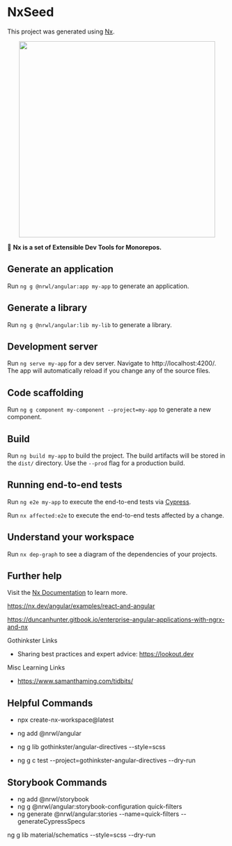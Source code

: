 # NxSeed

This project was generated using [Nx](https://nx.dev).

<p align="center"><img src="https://raw.githubusercontent.com/nrwl/nx/master/nx-logo.png" width="450"></p>

🔎 **Nx is a set of Extensible Dev Tools for Monorepos.**
## Generate an application

Run `ng g @nrwl/angular:app my-app` to generate an application.


## Generate a library

Run `ng g @nrwl/angular:lib my-lib` to generate a library.


## Development server

Run `ng serve my-app` for a dev server. Navigate to http://localhost:4200/. The app will automatically reload if you change any of the source files.

## Code scaffolding

Run `ng g component my-component --project=my-app` to generate a new component.

## Build

Run `ng build my-app` to build the project. The build artifacts will be stored in the `dist/` directory. Use the `--prod` flag for a production build.


## Running end-to-end tests

Run `ng e2e my-app` to execute the end-to-end tests via [Cypress](https://www.cypress.io).

Run `nx affected:e2e` to execute the end-to-end tests affected by a change.

## Understand your workspace

Run `nx dep-graph` to see a diagram of the dependencies of your projects.

## Further help

Visit the [Nx Documentation](https://nx.dev/angular) to learn more.

https://nx.dev/angular/examples/react-and-angular

https://duncanhunter.gitbook.io/enterprise-angular-applications-with-ngrx-and-nx

Gothinkster Links
- Sharing best practices and expert advice: https://lookout.dev

Misc Learning Links
- https://www.samanthaming.com/tidbits/

## Helpful Commands
- npx create-nx-workspace@latest 
- ng add @nrwl/angular
- ng g lib gothinkster/angular-directives --style=scss

- ng g c test --project=gothinkster-angular-directives --dry-run

## Storybook Commands

- ng add @nrwl/storybook
- ng g @nrwl/angular:storybook-configuration quick-filters
- ng generate @nrwl/angular:stories --name=quick-filters --generateCypressSpecs


ng g lib material/schematics --style=scss --dry-run